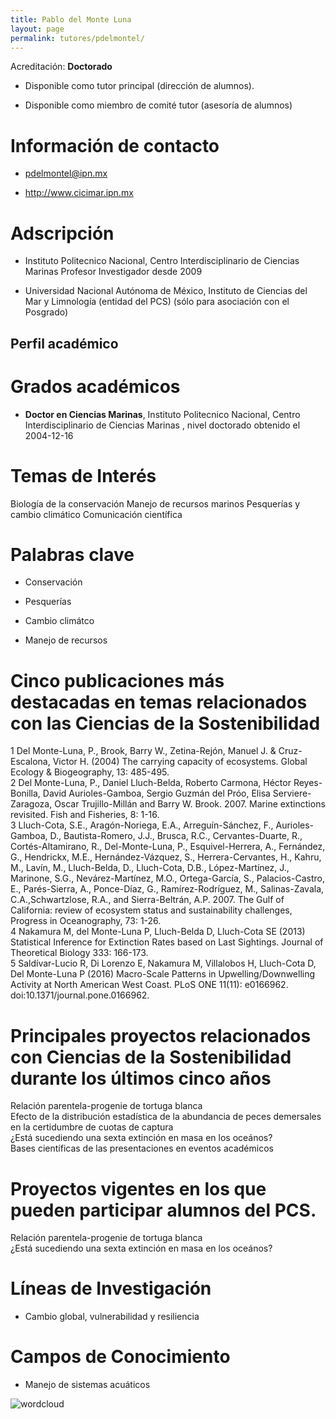 ```yaml
---
title: Pablo del Monte Luna
layout: page
permalink: tutores/pdelmontel/
---
```


Acreditación: **Doctorado**


 - Disponible como tutor principal (dirección de alumnos).


 - Disponible como miembro de comité tutor (asesoría de alumnos)





# Información de contacto

 - <pdelmontel@ipn.mx>


 - <a href="http://www.cicimar.ipn.mx" rel="nofollow">http://www.cicimar.ipn.mx</a>




# Adscripción


 - Instituto Politecnico Nacional, Centro Interdisciplinario de Ciencias Marinas     Profesor Investigador desde 2009
 

 - Universidad Nacional Autónoma de México, Instituto de Ciencias del Mar y Limnología (entidad del PCS) (sólo para asociación con el Posgrado)  





## Perfil académico


# Grados académicos


 - **Doctor en Ciencias Marinas**, Instituto Politecnico Nacional, Centro Interdisciplinario de Ciencias Marinas , nivel doctorado obtenido el 2004-12-16




# Temas de Interés

Biología de la conservación
Manejo de recursos marinos
Pesquerías y cambio climático
Comunicación científica



# Palabras clave


 - Conservación

 - Pesquerías

 - Cambio climátco

 - Manejo de recursos




# Cinco publicaciones más destacadas en temas relacionados con las Ciencias de la Sostenibilidad

1 Del Monte-Luna, P., Brook, Barry W., Zetina-Rejón, Manuel J. &amp; Cruz-Escalona, Victor H. (2004) The carrying capacity of ecosystems. Global Ecology &amp; Biogeography, 13: 485-495.<br />2 Del Monte-Luna, P., Daniel Lluch-Belda, Roberto Carmona, Héctor Reyes-Bonilla, David Aurioles-Gamboa, Sergio Guzmán del Próo, Elisa Serviere-Zaragoza, Oscar Trujillo-Millán and Barry W. Brook. 2007. Marine extinctions revisited. Fish and Fisheries, 8: 1-16.<br />3 Lluch-Cota, S.E., Aragón-Noriega, E.A., Arreguín-Sánchez, F., Aurioles-Gamboa, D., Bautista-Romero, J.J., Brusca, R.C., Cervantes-Duarte, R., Cortés-Altamirano, R., Del-Monte-Luna, P., Esquivel-Herrera, A., Fernández, G., Hendrickx, M.E., Hernández-Vázquez, S., Herrera-Cervantes, H., Kahru, M., Lavín, M., Lluch-Belda, D., Lluch-Cota, D.B., López-Martínez, J., Marinone, S.G., Nevárez-Martínez, M.O., Ortega-García, S., Palacios-Castro, E., Parés-Sierra, A., Ponce-Díaz, G., Ramírez-Rodríguez, M., Salinas-Zavala, C.A.,Schwartzlose, R.A., and Sierra-Beltrán, A.P. 2007. The Gulf of California: review of ecosystem status and sustainability challenges, Progress in Oceanography, 73: 1-26.<br />4 Nakamura M, del Monte-Luna P, Lluch-Belda D, Lluch-Cota SE (2013) Statistical Inference for Extinction Rates based on Last Sightings. Journal of Theoretical Biology 333: 166-173.<br />5 Saldívar-Lucio R, Di Lorenzo E, Nakamura M, Villalobos H, Lluch-Cota D, Del Monte-Luna P (2016) Macro-Scale Patterns in Upwelling/Downwelling Activity at North American West Coast. PLoS ONE 11(11): e0166962. doi:10.1371/journal.pone.0166962.




# Principales proyectos relacionados con Ciencias de la Sostenibilidad durante los últimos cinco años

Relación parentela-progenie de tortuga blanca<br />Efecto de la distribución estadística de la abundancia de peces demersales en la certidumbre de cuotas de captura<br />¿Está sucediendo una sexta extinción en masa en los oceános?<br />Bases científicas de las presentaciones en eventos académicos




# Proyectos vigentes en los que pueden participar alumnos del PCS.

Relación parentela-progenie de tortuga blanca<br />¿Está sucediendo una sexta extinción en masa en los oceános?




# Líneas de Investigación


 - Cambio global, vulnerabilidad y resiliencia





# Campos de Conocimiento

 - Manejo de sistemas acuáticos



![wordcloud](https://sostenibilidad.posgrado.unam.mx/media/perfil-academico/276/wordcloud.png)
